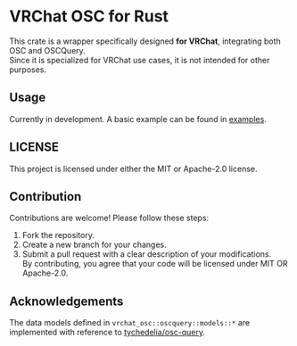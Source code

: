 # VRChat OSC for Rust

This crate is a wrapper specifically designed **for VRChat**, integrating both OSC and OSCQuery.  
Since it is specialized for VRChat use cases, it is not intended for other purposes.

## Usage  
Currently in development. A basic example can be found in [examples](/examples/).

## LICENSE  
This project is licensed under either the MIT or Apache-2.0 license.

## Contribution  
Contributions are welcome! Please follow these steps:  
1. Fork the repository.  
2. Create a new branch for your changes.  
3. Submit a pull request with a clear description of your modifications.  
By contributing, you agree that your code will be licensed under MIT OR Apache-2.0.  

## Acknowledgements
The data models defined in `vrchat_osc::oscquery::models::*` are implemented with reference to [tychedelia/osc-query](https://github.com/tychedelia/osc-query).